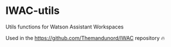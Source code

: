 # IWAC-utils
Utils functions for Watson Assistant Workspaces

Used in the https://github.com/Themandunord/IWAC repository :fire:
